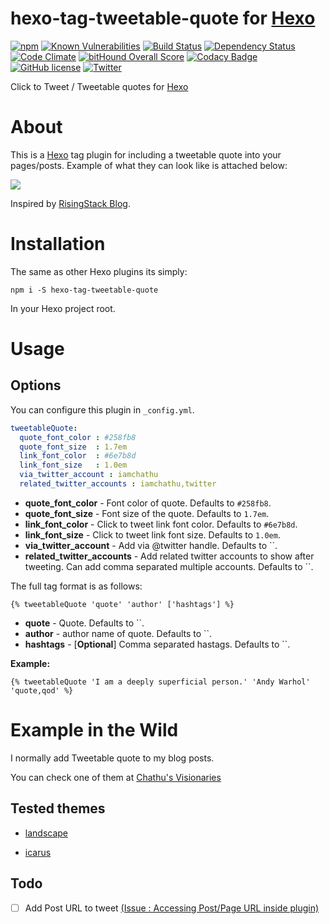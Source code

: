 # hexo-tag-tweetable-quote for [Hexo](https://hexo.io)


[![npm](https://img.shields.io/npm/v/hexo-tag-tweetable-quote.svg)](https://www.npmjs.com/package/hexo-tag-tweetable-quote)
[![Known Vulnerabilities](https://snyk.io/test/github/iamchathu/hexo-tag-tweetable-quote/badge.svg)](https://snyk.io/test/github/iamchathu/hexo-tag-tweetable-quote)
[![Build Status](https://travis-ci.org/iamchathu/hexo-tag-tweetable-quote.svg?branch=master)](https://travis-ci.org/iamchathu/hexo-tag-tweetable-quote)
[![Dependency Status](https://gemnasium.com/badges/github.com/iamchathu/hexo-tag-tweetable-quote.svg)](https://gemnasium.com/github.com/iamchathu/hexo-tag-tweetable-quote)
[![Code Climate](https://codeclimate.com/github/iamchathu/hexo-tag-tweetable-quote/badges/gpa.svg)](https://codeclimate.com/github/iamchathu/hexo-tag-tweetable-quote)
[![bitHound Overall Score](https://www.bithound.io/github/iamchathu/hexo-tag-tweetable-quote/badges/score.svg)](https://www.bithound.io/github/iamchathu/hexo-tag-tweetable-quote)
[![Codacy Badge](https://api.codacy.com/project/badge/Grade/b638099f4ae54d66ad048f7fddb4326c)](https://www.codacy.com/app/imchathu/hexo-tag-tweetable-quote?utm_source=github.com&amp;utm_medium=referral&amp;utm_content=iamchathu/hexo-tag-tweetable-quote&amp;utm_campaign=badger)
[![GitHub license](https://img.shields.io/badge/license-MIT-blue.svg)](https://raw.githubusercontent.com/iamchathu/hexo-tag-tweetable-quote/master/LICENSE)
[![Twitter](https://img.shields.io/twitter/url/https/github.com/iamchathu/hexo-tag-tweetable-quote.svg?style=social)](https://twitter.com/intent/tweet?text=Tweetable+Quotes+plugin+for+%40hexojs&url=https%3A%2F%2Fgithub.com%2Fiamchathu%2Fhexo-tag-tweetable-quote)


Click to Tweet / Tweetable quotes for [Hexo](https://hexo.io)

# About

This is a [Hexo](https://hexo.io) tag plugin for including a tweetable quote into your pages/posts. Example of what they can look like is attached below:

![](https://raw.githubusercontent.com/iamchathu/hexo-tag-tweetable-quote/master/screens/preview.png)

Inspired by [RisingStack Blog](https://blog.risingstack.com/node-hero-node-js-authentication-passport-js/).

# Installation

The same as other Hexo plugins its simply:

```npm i -S hexo-tag-tweetable-quote```

In your Hexo project root.


# Usage

## Options
You can configure this plugin in `_config.yml`.

```yaml
tweetableQuote:
  quote_font_color : #258fb8
  quote_font_size  : 1.7em
  link_font_color  : #6e7b8d
  link_font_size   : 1.0em
  via_twitter_account : iamchathu
  related_twitter_accounts : iamchathu,twitter
```

- **quote_font_color** - Font color of quote. Defaults to `#258fb8`.
- **quote_font_size** - Font size of the quote. Defaults to `1.7em`.
- **link_font_color** - Click to tweet link font color. Defaults to `#6e7b8d`.
- **link_font_size** - Click to tweet link font size. Defaults to `1.0em`.
- **via_twitter_account** - Add via @twitter handle. Defaults to ``.
- **related_twitter_accounts** - Add related twitter accounts to show after tweeting. Can add comma separated multiple accounts. Defaults to ``.

The full tag format is as follows:

```
{% tweetableQuote 'quote' 'author' ['hashtags'] %}
```

- **quote** - Quote. Defaults to ``.
- **author** - author name of quote. Defaults to ``.
- **hashtags** - [**Optional**] Comma separated hastags. Defaults to ``.

**Example:**

```
{% tweetableQuote 'I am a deeply superficial person.' 'Andy Warhol' 'quote,qod' %}
```


# Example in the Wild

I normally add Tweetable quote to my blog posts.

You can check one of them at [Chathu's Visionaries](http://chathu.me/about/)

## Tested themes

* [landscape](https://github.com/hexojs/hexo-theme-landscape)

* [icarus](https://github.com/ppoffice/hexo-theme-icarus)

## Todo

- [ ] Add Post URL to tweet [(Issue : Accessing Post/Page URL inside plugin)](https://github.com/hexojs/hexo/issues/2305)
